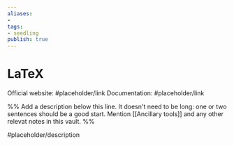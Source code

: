 ```yaml
---
aliases: 
- 
tags:
- seedling
publish: true
---
```


# LaTeX

Official website: #placeholder/link 
Documentation: #placeholder/link 

%% Add a description below this line. It doesn't need to be long: one or two sentences should be a good start. Mention [[Ancillary tools]] and any other relevat notes in this vault. %%

#placeholder/description 

